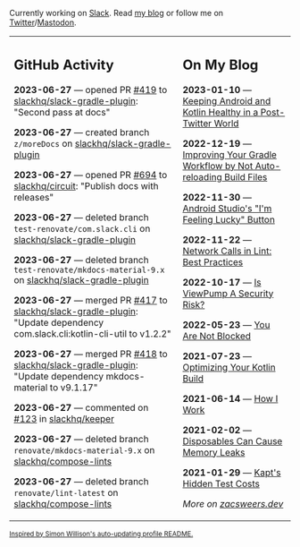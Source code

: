 Currently working on [Slack](https://slack.com/). Read [my blog](https://zacsweers.dev/) or follow me on [Twitter](https://twitter.com/ZacSweers)/[Mastodon](https://hachyderm.io/@ZacSweers).

<table><tr><td valign="top" width="60%">

## GitHub Activity
<!-- githubActivity starts -->
**2023-06-27** — opened PR [#419](https://github.com/slackhq/slack-gradle-plugin/pull/419) to [slackhq/slack-gradle-plugin](https://github.com/slackhq/slack-gradle-plugin): "Second pass at docs"

**2023-06-27** — created branch `z/moreDocs` on [slackhq/slack-gradle-plugin](https://github.com/slackhq/slack-gradle-plugin)

**2023-06-27** — opened PR [#694](https://github.com/slackhq/circuit/pull/694) to [slackhq/circuit](https://github.com/slackhq/circuit): "Publish docs with releases"

**2023-06-27** — deleted branch `test-renovate/com.slack.cli` on [slackhq/slack-gradle-plugin](https://github.com/slackhq/slack-gradle-plugin)

**2023-06-27** — deleted branch `test-renovate/mkdocs-material-9.x` on [slackhq/slack-gradle-plugin](https://github.com/slackhq/slack-gradle-plugin)

**2023-06-27** — merged PR [#417](https://github.com/slackhq/slack-gradle-plugin/pull/417) to [slackhq/slack-gradle-plugin](https://github.com/slackhq/slack-gradle-plugin): "Update dependency com.slack.cli:kotlin-cli-util to v1.2.2"

**2023-06-27** — merged PR [#418](https://github.com/slackhq/slack-gradle-plugin/pull/418) to [slackhq/slack-gradle-plugin](https://github.com/slackhq/slack-gradle-plugin): "Update dependency mkdocs-material to v9.1.17"

**2023-06-27** — commented on [#123](https://github.com/slackhq/keeper/pull/123#issuecomment-1608818450) in [slackhq/keeper](https://github.com/slackhq/keeper)

**2023-06-27** — deleted branch `renovate/mkdocs-material-9.x` on [slackhq/compose-lints](https://github.com/slackhq/compose-lints)

**2023-06-27** — deleted branch `renovate/lint-latest` on [slackhq/compose-lints](https://github.com/slackhq/compose-lints)
<!-- githubActivity ends -->
</td><td valign="top" width="40%">

## On My Blog
<!-- blog starts -->
**2023-01-10** — [Keeping Android and Kotlin Healthy in a Post-Twitter World](https://www.zacsweers.dev/keeping-android-healthy/)

**2022-12-19** — [Improving Your Gradle Workflow by Not Auto-reloading Build Files](https://www.zacsweers.dev/improving-your-workflow-by-not-auto-reloading-build-files/)

**2022-11-30** — [Android Studio's "I'm Feeling Lucky" Button](https://www.zacsweers.dev/android-studios-im-feeling-lucky-button/)

**2022-11-22** — [Network Calls in Lint: Best Practices](https://www.zacsweers.dev/network-calls-in-lint-best-practices/)

**2022-10-17** — [Is ViewPump A Security Risk?](https://www.zacsweers.dev/is-viewpump-a-security-risk/)

**2022-05-23** — [You Are Not Blocked](https://www.zacsweers.dev/you-are-not-blocked/)

**2021-07-23** — [Optimizing Your Kotlin Build](https://www.zacsweers.dev/optimizing-your-kotlin-build/)

**2021-06-14** — [How I Work](https://www.zacsweers.dev/how-i-work/)

**2021-02-02** — [Disposables Can Cause Memory Leaks](https://www.zacsweers.dev/disposables-can-cause-memory-leaks/)

**2021-01-29** — [Kapt's Hidden Test Costs](https://www.zacsweers.dev/kapts-hidden-test-costs/)
<!-- blog ends -->
_More on [zacsweers.dev](https://zacsweers.dev/)_
</td></tr></table>

<sub><a href="https://simonwillison.net/2020/Jul/10/self-updating-profile-readme/">Inspired by Simon Willison's auto-updating profile README.</a></sub>